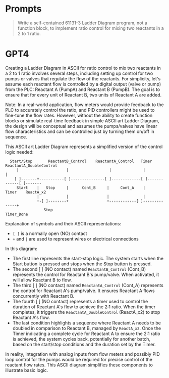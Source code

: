 # Prompts

> Write a self-contained 61131-3 Ladder Diagram program, not a function block, to implement ratio control for mixing two reactants in a 2 to 1 ratio.

# GPT4

Creating a Ladder Diagram in ASCII for ratio control to mix two reactants in a 2 to 1 ratio involves several steps, including setting up control for two pumps or valves that regulate the flow of the reactants. For simplicity, let's assume each reactant flow is controlled by a digital output (valve or pump) from the PLC: Reactant A (PumpA) and Reactant B (PumpB). The goal is to ensure that for every unit of Reactant B, two units of Reactant A are added. 

Note: In a real-world application, flow meters would provide feedback to the PLC to accurately control the ratio, and PID controllers might be used to fine-tune the flow rates. However, without the ability to create function blocks or simulate real-time feedback in simple ASCII art Ladder Diagram, the design will be conceptual and assumes the pumps/valves have linear flow characteristics and can be controlled just by turning them on/off in sequence.

This ASCII art Ladder Diagram represents a simplified version of the control logic needed:

```
  Start/Stop       ReactantB_Control    ReactantA_Control   Timer   ReactantA_DoubleControl
     |                     |                  |              |               |
    [ ]-------+-----------[ ]---------------[ ]-------------[ ]-------------[ ]-------
     Start    |   Stop     |      Cont_B     |     Cont_A    |    Timer    ReactA_x2
              |            |                 |               |
              +-[ ]--------+                 +------------[ ]--------------+
                 Stop                                         Timer_Done
```

Explanation of symbols and their ASCII representations:
- `[ ]` is a normally open (NO) contact
- `+` and `|` are used to represent wires or electrical connections

In this diagram:
- The first line represents the start-stop logic. The system starts when the Start button is pressed and stops when the Stop button is pressed.
- The second [ ] (NO contact) named `ReactantB_Control` (Cont_B) represents the control for Reactant B's pump/valve. When activated, it will allow Reactant B to flow.
- The third [ ] (NO contact) named `ReactantA_Control` (Cont_A) represents the control for Reactant A's pump/valve. It ensures Reactant A flows concurrently with Reactant B.
- The fourth [ ] (NO contact) represents a timer used to control the duration of Reactant A's flow to achieve the 2:1 ratio. When the timer completes, it triggers the `ReactantA_DoubleControl` (ReactA_x2) to stop Reactant A's flow.
- The last condition highlights a sequence where Reactant A needs to be doubled in comparison to Reactant B, managed by `ReactA_x2`. Once the Timer indicating a complete cycle for Reactant A to ensure the 2:1 ratio is achieved, the system cycles back, potentially for another batch, based on the start/stop conditions and the duration set by the Timer.

In reality, integration with analog inputs from flow meters and possibly PID loop control for the pumps would be required for precise control of the reactant flow rates. This ASCII diagram simplifies these components to illustrate basic logic.

